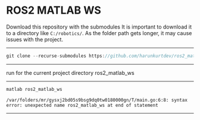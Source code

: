
# ROS2 MATLAB WS

Download this repository with the submodules
It is important to download it to a directory like `C:/robotics/`. As the folder path gets longer, it may cause issues with the project.

---
```go
git clone --recurse-submodules https://github.com/harunkurtdev/ros2_matlab_ws.git
```
---
run for the current project directory ros2_matlab_ws

---
```go
matlab ros2_matlab_ws
```
```output
/var/folders/mr/gysxj2bd05s9bsg9dq0tw0180000gn/T/main.go:6:8: syntax error: unexpected name ros2_matlab_ws at end of statement
```
---

